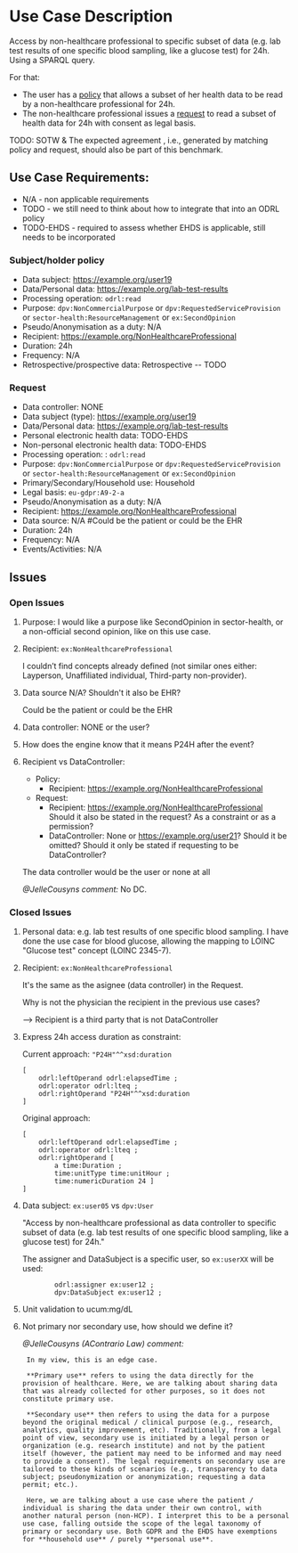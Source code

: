 # Use Case Description

Access by non-healthcare professional to specific subset of data (e.g. lab test results of one specific blood sampling, like a glucose test) for 24h. Using a SPARQL query.

For that:
- The user has a [policy](policy-19.ttl) that allows a subset of her health data to be read by a non-healthcare professional for 24h.
- The non-healthcare professional issues a [request](request-19.ttl) to read a subset of health data for 24h with consent as legal basis.

TODO: SOTW & The expected agreement , i.e., generated by matching policy and request, should also be part of this benchmark.

## Use Case Requirements:

- N/A - non applicable requirements
- TODO - we still need to think about how to integrate that into an ODRL policy
- TODO-EHDS - required to assess whether EHDS is applicable, still needs to be incorporated 

### Subject/holder policy

- Data subject: <https://example.org/user19>
- Data/Personal data: <https://example.org/lab-test-results>
- Processing operation: `odrl:read`
- Purpose: `dpv:NonCommercialPurpose` or `dpv:RequestedServiceProvision` or `sector-health:ResourceManagement` or `ex:SecondOpinion`
- Pseudo/Anonymisation as a duty: N/A
- Recipient: <https://example.org/NonHealthcareProfessional>
- Duration: 24h
- Frequency: N/A
- Retrospective/prospective data: Retrospective -- TODO

### Request

- Data controller: NONE
- Data subject (type): <https://example.org/user19>
- Data/Personal data: <https://example.org/lab-test-results>
- Personal electronic health data: TODO-EHDS
- Non-personal electronic health data: TODO-EHDS
- Processing operation: : `odrl:read`
- Purpose: `dpv:NonCommercialPurpose` or `dpv:RequestedServiceProvision` or `sector-health:ResourceManagement` or `ex:SecondOpinion`
- Primary/Secondary/Household use: Household 
- Legal basis: `eu-gdpr:A9-2-a`
- Pseudo/Anonymisation as a duty: N/A
- Recipient: <https://example.org/NonHealthcareProfessional>
- Data source: N/A #Could be the patient or could be the EHR
- Duration: 24h
- Frequency: N/A
- Events/Activities: N/A

## Issues
### Open Issues

1. Purpose: I would like a purpose like SecondOpinion in sector-health, or a non-official second opinion, like on this use case.

2. Recipient: `ex:NonHealthcareProfessional`

    I couldn’t find concepts already defined (not similar ones either: Layperson, Unaffiliated individual, Third-party non-provider).

3. Data source N/A? Shouldn't it also be EHR?

    Could be the patient or could be the EHR

4. Data controller: NONE or the user?

5. How does the engine know that it means P24H after the event?

6. Recipient vs DataController:
    - Policy:
        - Recipient: <https://example.org/NonHealthcareProfessional>
    - Request:
        - Recipient: <https://example.org/NonHealthcareProfessional> Should it also be stated in the request? As a constraint or as a permission?
        - DataController: None or <https://example.org/user21>? Should it be omitted? Should it only be stated if requesting to be DataController?

    The data controller would be the user or none at all

    _@JelleCousyns comment:_ No DC.

### Closed Issues

1. Personal data: e.g. lab test results of one specific blood sampling. I have done the use case for blood glucose, allowing the mapping to LOINC "Glucose test" concept (LOINC 2345-7).

2. Recipient: `ex:NonHealthcareProfessional`

    It's the same as the asignee (data controller) in the Request.
    
    Why is not the physician the recipient in the previous use cases?
    
    --> Recipient is a third party that is not DataController

3. Express 24h access duration as constraint:

    Current approach: `"P24H"^^xsd:duration`

    ```
    [ 
        odrl:leftOperand odrl:elapsedTime ;
        odrl:operator odrl:lteq ;  
        odrl:rightOperand "P24H"^^xsd:duration 
    ]
    ```

    Original approach: 
    ```
    [
        odrl:leftOperand odrl:elapsedTime ;
        odrl:operator odrl:lteq ;  
        odrl:rightOperand [
            a time:Duration ;
            time:unitType time:unitHour ;
            time:numericDuration 24 ] 
    ]
    ```

4. Data subject: `ex:user05` vs `dpv:User`

    "Access by non-healthcare professional as data controller to specific subset of data (e.g. lab test results of one specific blood sampling, like a glucose test) for 24h."

    The assigner and DataSubject is a specific user, so `ex:userXX` will be used:
    ```
            odrl:assigner ex:user12 ;
            dpv:DataSubject ex:user12 ;
    ```

5. Unit validation to ucum:mg/dL

6. Not primary nor secondary use, how should we define it?

    _@JelleCousyns (AContrario Law) comment:_

        In my view, this is an edge case.
        
        **Primary use** refers to using the data directly for the provision of healthcare. Here, we are talking about sharing data that was already collected for other purposes, so it does not constitute primary use. 
        
        **Secondary use** then refers to using the data for a purpose beyond the original medical / clinical purpose (e.g., research, analytics, quality improvement, etc). Traditionally, from a legal point of view, secondary use is initiated by a legal person or organization (e.g. research institute) and not by the patient itself (however, the patient may need to be informed and may need to provide a consent). The legal requirements on secondary use are tailored to these kinds of scenarios (e.g., transparency to data subject; pseudonymization or anonymization; requesting a data permit; etc.). 
        
        Here, we are talking about a use case where the patient / individual is sharing the data under their own control, with another natural person (non-HCP). I interpret this to be a personal use case, falling outside the scope of the legal taxonomy of primary or secondary use. Both GDPR and the EHDS have exemptions for **household use** / purely **personal use**. 